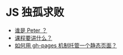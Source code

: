 # JS 独孤求败

- [谁是 Peter ？](./faq/peter.md)
- [课程要讲什么？](./faq/what-how.md)
- [如何用 gh-pages 机制托管一个静态页面？](./faq/gh-pages.md)
